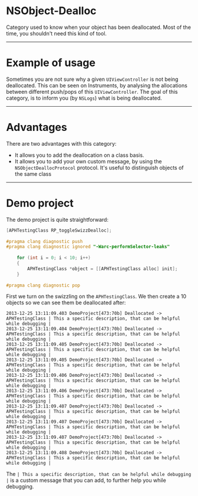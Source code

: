 NSObject-Dealloc
================

Category used to know when your object has been deallocated. Most of the time, you shouldn't need this kind of tool. 


------------------------------------
Example of usage
============

Sometimes you are not sure why a given `UIViewController` is not being deallocated. This can be seen on Instruments, by analysing the allocations between different push/pops of this `UIViewController`. The goal of this category, is to inform you (by `NSLogs`) what is being deallocated. 


------------------------------------
Advantages
============

There are two advantages with this category:

* It allows you to add the deallocation on a class basis. 
* It allows you to add your own custom message, by using the `NSObjectDeallocProtocol` protocol. It's useful to distinguish objects of the same class


------------------------------------
Demo project
============

The demo project is quite straightforward:

```objective-c
[APHTestingClass RP_toggleSwizzDealloc];
    
#pragma clang diagnostic push
#pragma clang diagnostic ignored "-Warc-performSelector-leaks"
    
    for (int i = 0; i < 10; i++)
    {
        APHTestingClass *object = [[APHTestingClass alloc] init];
    }
    
#pragma clang diagnostic pop
```

First we turn on the swizzling on the `APHTestingClass`. We then create a 10 objects so we can see them be deallocated after:

```
2013-12-25 13:11:09.403 DemoProject[473:70b] Deallocated -> APHTestingClass | This a specific description, that can be helpful while debugging |
2013-12-25 13:11:09.404 DemoProject[473:70b] Deallocated -> APHTestingClass | This a specific description, that can be helpful while debugging |
2013-12-25 13:11:09.405 DemoProject[473:70b] Deallocated -> APHTestingClass | This a specific description, that can be helpful while debugging |
2013-12-25 13:11:09.405 DemoProject[473:70b] Deallocated -> APHTestingClass | This a specific description, that can be helpful while debugging |
2013-12-25 13:11:09.406 DemoProject[473:70b] Deallocated -> APHTestingClass | This a specific description, that can be helpful while debugging |
2013-12-25 13:11:09.406 DemoProject[473:70b] Deallocated -> APHTestingClass | This a specific description, that can be helpful while debugging |
2013-12-25 13:11:09.407 DemoProject[473:70b] Deallocated -> APHTestingClass | This a specific description, that can be helpful while debugging |
2013-12-25 13:11:09.407 DemoProject[473:70b] Deallocated -> APHTestingClass | This a specific description, that can be helpful while debugging |
2013-12-25 13:11:09.407 DemoProject[473:70b] Deallocated -> APHTestingClass | This a specific description, that can be helpful while debugging |
2013-12-25 13:11:09.408 DemoProject[473:70b] Deallocated -> APHTestingClass | This a specific description, that can be helpful while debugging |
```

The `| This a specific description, that can be helpful while debugging |` is a custom message that you can add, to further help you while debugging. 




